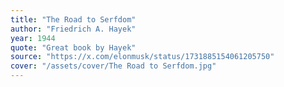 ```yaml
---
title: "The Road to Serfdom"
author: "Friedrich A. Hayek"
year: 1944
quote: "Great book by Hayek"
source: "https://x.com/elonmusk/status/1731885154061205750"
cover: "/assets/cover/The Road to Serfdom.jpg"
---
```

